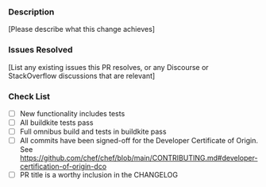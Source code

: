 ### Description

[Please describe what this change achieves]

### Issues Resolved

[List any existing issues this PR resolves, or any Discourse or
StackOverflow discussions that are relevant]

### Check List

- [ ] New functionality includes tests
- [ ] All buildkite tests pass
- [ ] Full omnibus build and tests in buildkite pass
- [ ] All commits have been signed-off for the Developer Certificate of Origin. See <https://github.com/chef/chef/blob/main/CONTRIBUTING.md#developer-certification-of-origin-dco>
- [ ] PR title is a worthy inclusion in the CHANGELOG
